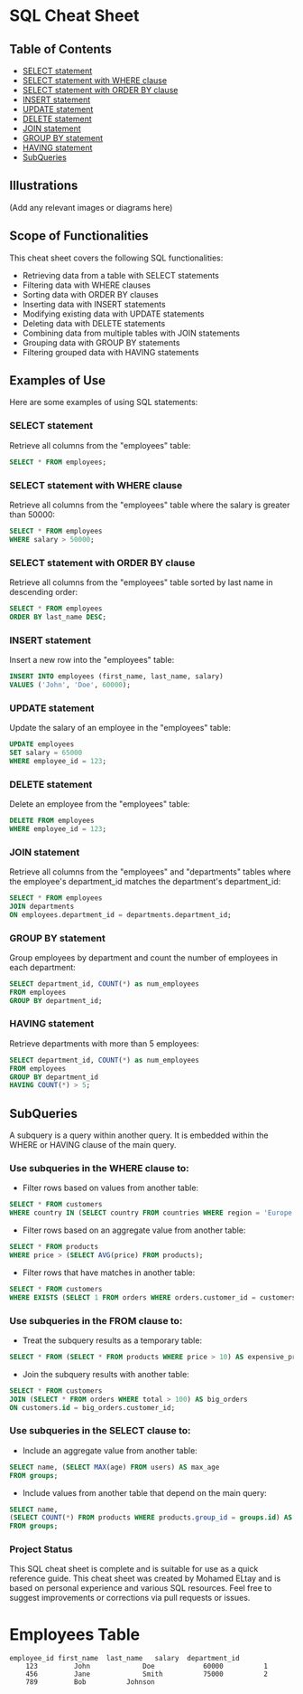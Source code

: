 # SQL Cheat Sheet

## Table of Contents
- [SELECT statement](#select-statement)
- [SELECT statement with WHERE clause](#select-statement-with-where-clause)
- [SELECT statement with ORDER BY clause](#select-statement-with-order-by-clause)
- [INSERT statement](#insert-statement)
- [UPDATE statement](#update-statement)
- [DELETE statement](#delete-statement)
- [JOIN statement](#join-statement)
- [GROUP BY statement](#group-by-statement)
- [HAVING statement](#having-statement)
- [SubQueries](#subqueries)

## Illustrations
(Add any relevant images or diagrams here)

## Scope of Functionalities
This cheat sheet covers the following SQL functionalities:
- Retrieving data from a table with SELECT statements
- Filtering data with WHERE clauses
- Sorting data with ORDER BY clauses
- Inserting data with INSERT statements
- Modifying existing data with UPDATE statements
- Deleting data with DELETE statements
- Combining data from multiple tables with JOIN statements
- Grouping data with GROUP BY statements
- Filtering grouped data with HAVING statements

## Examples of Use
Here are some examples of using SQL statements:

### SELECT statement
Retrieve all columns from the "employees" table:
```sql
SELECT * FROM employees;
```

###  SELECT statement with WHERE clause
Retrieve all columns from the "employees" table where the salary is greater than 50000:
```sql
SELECT * FROM employees
WHERE salary > 50000;
```

### SELECT statement with ORDER BY clause
Retrieve all columns from the "employees" table sorted by last name in descending order:
```sql
SELECT * FROM employees
ORDER BY last_name DESC;
```
### INSERT statement
Insert a new row into the "employees" table:
```sql
INSERT INTO employees (first_name, last_name, salary)
VALUES ('John', 'Doe', 60000);
```
### UPDATE statement
Update the salary of an employee in the "employees" table:
```sql
UPDATE employees
SET salary = 65000
WHERE employee_id = 123;
```
### DELETE statement
Delete an employee from the "employees" table:
```sql
DELETE FROM employees
WHERE employee_id = 123;
```

### JOIN statement
Retrieve all columns from the "employees" and "departments" tables where the employee's department_id matches the department's department_id:
```sql
SELECT * FROM employees
JOIN departments
ON employees.department_id = departments.department_id;
```

### GROUP BY statement
Group employees by department and count the number of employees in each department:
```sql
SELECT department_id, COUNT(*) as num_employees
FROM employees
GROUP BY department_id;
```

### HAVING statement
Retrieve departments with more than 5 employees:
```sql
SELECT department_id, COUNT(*) as num_employees
FROM employees
GROUP BY department_id
HAVING COUNT(*) > 5;
```

## SubQueries

A subquery is a query within another query. It is embedded within the WHERE or HAVING clause of the main query.

### Use subqueries in the WHERE clause to:

- Filter rows based on values from another table:

```sql
SELECT * FROM customers 
WHERE country IN (SELECT country FROM countries WHERE region = 'Europe');
```

- Filter rows based on an aggregate value from another table:

```sql 
SELECT * FROM products 
WHERE price > (SELECT AVG(price) FROM products);
```

- Filter rows that have matches in another table:

```sql
SELECT * FROM customers 
WHERE EXISTS (SELECT 1 FROM orders WHERE orders.customer_id = customers.id); 
``` 

### Use subqueries in the FROM clause to:

- Treat the subquery results as a temporary table:

```sql
SELECT * FROM (SELECT * FROM products WHERE price > 10) AS expensive_products;
```

- Join the subquery results with another table:

```sql
SELECT * FROM customers 
JOIN (SELECT * FROM orders WHERE total > 100) AS big_orders 
ON customers.id = big_orders.customer_id;
```

### Use subqueries in the SELECT clause to:  

- Include an aggregate value from another table: 

```sql
SELECT name, (SELECT MAX(age) FROM users) AS max_age 
FROM groups; 
```

- Include values from another table that depend on the main query:

```sql
SELECT name, 
(SELECT COUNT(*) FROM products WHERE products.group_id = groups.id) AS product_count 
FROM groups;
```

### Project Status
This SQL cheat sheet is complete and is suitable for use as a quick reference guide.
This cheat sheet was created by Mohamed ELtay and is based on personal experience and various SQL resources.
Feel free to suggest improvements or corrections via pull requests or issues.

# Employees Table
```
employee_id	first_name	last_name	salary	department_id
    123	        John	         Doe	        60000	       1
    456	        Jane	         Smith	        75000          2
    789	        Bob	         Johnson
```
